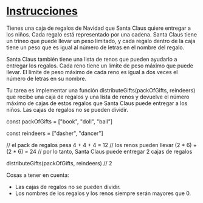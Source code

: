 # [Instrucciones](https://adventjs.dev/es/challenges/2022/3)

Tienes una caja de regalos de Navidad que Santa Claus quiere entregar a los niños. Cada regalo está representado por una cadena. 
Santa Claus tiene un trineo que puede llevar un peso limitado, y cada regalo dentro de la caja tiene un peso que es igual al número 
de letras en el nombre del regalo.

Santa Claus también tiene una lista de renos que pueden ayudarlo a entregar los regalos. Cada reno tiene un límite de peso máximo 
que puede llevar. El límite de peso máximo de cada reno es igual a dos veces el número de letras en su nombre.

Tu tarea es implementar una función distributeGifts(packOfGifts, reindeers) que recibe una caja de regalos y una lista de renos y 
devuelve el número máximo de cajas de estos regalos que Santa Claus puede entregar a los niños. Las cajas de regalos no se pueden dividir.

const packOfGifts = ["book", "doll", "ball"]

const reindeers = ["dasher", "dancer"]

// el pack de regalos pesa 4 + 4 + 4 = 12
// los renos pueden llevar (2 * 6) + (2 * 6) = 24
// por lo tanto, Santa Claus puede entregar 2 cajas de regalos

distributeGifts(packOfGifts, reindeers) // 2

Cosas a tener en cuenta:

- Las cajas de regalos no se pueden dividir.
- Los nombres de los regalos y los renos siempre serán mayores que 0.

